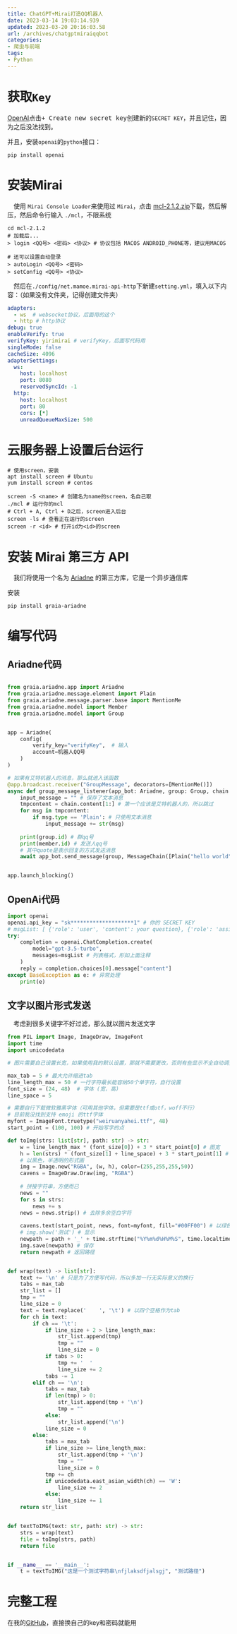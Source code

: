 ```yaml
---
title: ChatGPT+Mirai打造QQ机器人
date: 2023-03-14 19:03:14.939
updated: 2023-03-20 20:16:03.58
url: /archives/chatgptmiraiqqbot
categories: 
- 爬虫与前端
tags: 
- Python
---
```




# 获取`Key`

[OpenAI](https://platform.openai.com/account/api-keys)点击<kbd>+ Create new secret key</kbd>创建新的`SECRET KEY`，并且记住，因为之后没法找到。

并且，安装`openai`的`python`接口：

```shell
pip install openai
```



# 安装Mirai

&emsp;使用 `Mirai Console Loader`来使用过 `Mirai`，点击 [mcl-2.1.2.zip](https://github.com/iTXTech/mirai-console-loader/releases/download/v2.1.2/mcl-2.1.2.zip)下载，然后解压，然后命令行输入 `./mcl`，不限系统

```shell
cd mcl-2.1.2
# 加载后...
> login <QQ号> <密码> <协议> # 协议包括 MACOS ANDROID_PHONE等，建议用MACOS

# 还可以设置自动登录
> autoLogin <QQ号> <密码>
> setConfig <QQ号> <协议>
```

&emsp;然后在`./config/net.mamoe.mirai-api-http`下新建`setting.yml`，填入以下内容：（如果没有文件夹，记得创建文件夹）

```yaml
adapters:
  - ws  # websocket协议，后面用的这个
  - http # http协议
debug: true
enableVerify: true
verifyKey: yirimirai # verifyKey，后面写代码用
singleMode: false
cacheSize: 4096 
adapterSettings:
  ws:
    host: localhost
    port: 8080
    reservedSyncId: -1
  http:
    host: localhost
    port: 80
    cors: [*]
    unreadQueueMaxSize: 500
```

# 云服务器上设置后台运行

```shell
# 使用screen，安装
apt install screen # Ubuntu
yum install screen # centos

screen -S <name> # 创建名为name的screen，名自己取
./mcl # 运行你的mcl
# Ctrl + A, Ctrl + D之后，screen进入后台
screen -ls # 查看正在运行的screen
screen -r <id> # 打开id为<id>的screen
```

# 安装 Mirai 第三方 API

&emsp;我们将使用一个名为 [Ariadne](https://github.com/GraiaProject/Ariadne) 的第三方库，它是一个异步通信库

安装

```shell
pip install graia-ariadne
```

# 编写代码

## Ariadne代码

```python

from graia.ariadne.app import Ariadne
from graia.ariadne.message.element import Plain
from graia.ariadne.message.parser.base import MentionMe
from graia.ariadne.model import Member
from graia.ariadne.model import Group


app = Ariadne(
    config(
        verify_key="verifyKey",  # 输入
        account=机器人QQ号 
    )
)

# 如果有艾特机器人的消息，那么就进入该函数
@app.broadcast.receiver("GroupMessage", decorators=[MentionMe()])
async def group_message_listener(app_bot: Ariadne, group: Group, chain: MessageChain, src: Source, member: Member):
    input_message = "" # 保存了文本消息
    tmpcontent = chain.content[1:] # 第一个应该是艾特机器人的，所以跳过
    for msg in tmpcontent:
        if msg.type == 'Plain': # 只使用文本消息
            input_message += str(msg)
	
    print(group.id) # 群qq号
    print(member.id) # 发送人qq号
    # 其中quote是表示回复的方式发送消息
    await app_bot.send_message(group, MessageChain([Plain("hello world")]), quote=src)


app.launch_blocking()
```

## OpenAi代码

```python
import openai
openai.api_key = "sk********************1" # 你的 SECRET KEY
# msgList: [ {'role': 'user', 'content': your question}, {'role': 'assistant', 'content': gpt reply} ]
try:
    completion = openai.ChatCompletion.create(
        model="gpt-3.5-turbo",
        messages=msgList # 列表格式，形如上面注释
    )
    reply = completion.choices[0].message["content"]
except BaseException as e: # 异常处理
	print(e) 

```

## 文字以图片形式发送

&emsp;考虑到很多关键字不好过滤，那么就以图片发送文字

```python
from PIL import Image, ImageDraw, ImageFont
import time
import unicodedata

# 图片需要自己设置长宽，如果使用我的默认设置，那就不需要更改，否则有些显示不全自动调整

max_tab = 5 # 最大允许缩进tab
line_length_max = 50 # 一行字符最长能容纳50个单字符，自行设置
font_size = (24, 48)  # 字体 (宽，高)
line_space = 5

# 需要自行下载微软雅黑字体（可用其他字体，但需要是ttf或otf，woff不行）
# 目前我没找到支持 emoji 的ttf字体
myfont = ImageFont.truetype("weiruanyahei.ttf", 48) 
start_point = (100, 100) # 开始写字的点

def toImg(strs: list[str], path: str) -> str:
    w = line_length_max * (font_size[0]) + 3 * start_point[0] # 图宽
    h = len(strs) * (font_size[1] + line_space) + 3 * start_point[1] # 图高
    # 以黑色，半透明的形式画
    img = Image.new("RGBA", (w, h), color=(255,255,255,50))
    cavens = ImageDraw.Draw(img, "RGBA") 
    
    # 拼接字符串，方便而已
    news = ""
    for s in strs:
        news += s
    news = news.strip() # 去除多余空白字符
    
    cavens.text(start_point, news, font=myfont, fill="#00FF00") # 以绿色书写
    # img.show('测试') # 显示
    newpath = path + '_' + time.strftime("%Y%m%d%H%M%S", time.localtime()) + '.png'
    img.save(newpath) # 保存
    return newpath # 返回路径


def wrap(text) -> list[str]:
    text += '\n' # 只是为了方便写代码，所以多加一行无实际意义的换行
    tabs = max_tab
    str_list = []
    tmp = ""
    line_size = 0
    text = text.replace('    ', '\t') # 以四个空格作为tab
    for ch in text:
        if ch == '\t':
            if line_size + 2 > line_length_max:
                str_list.append(tmp)
                tmp = ""
                line_size = 0
            if tabs > 0:
                tmp += '  '
                line_size += 2
            tabs -= 1
        elif ch == '\n':
            tabs = max_tab
            if len(tmp) > 0:
                str_list.append(tmp + '\n')
                tmp = ""
            else:
                str_list.append('\n')
            line_size = 0
        else:
            tabs = max_tab
            if line_size >= line_length_max:
                str_list.append(tmp + '\n')
                tmp = ""
                line_size = 0
            tmp += ch
            if unicodedata.east_asian_width(ch) == 'W':
                line_size += 2
            else:
                line_size += 1
    return str_list


def textToIMG(text: str, path: str) -> str:
    strs = wrap(text)
    file = toImg(strs, path)
    return file


if __name__ == '__main__':
    t = textToIMG("这是一个测试字符串\nfjlaksdfjalsgj", "测试路径")

```

# 完整工程

在我的[GitHub](https://github.com/MinzhiYoyo/QQChatGPTBot)，直接换自己的key和密码就能用